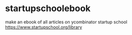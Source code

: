 # startupschoolebook
make an ebook of all articles on ycombinator startup school https://www.startupschool.org/library 
